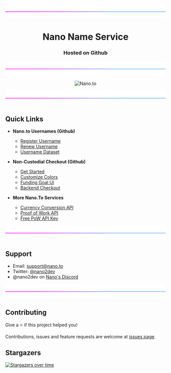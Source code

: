 ![line](https://github.com/fwd/n2/raw/master/.github/line.png)

<h1 align="center">Nano Name Service</h1>
<h3 align="center">Hosted on Github</h3>

![line](https://github.com/fwd/n2/raw/master/.github/line.png)

<p align="center">
  <img src="https://github.com/fwd/nano/raw/master/dist/images/funding.png" alt="Nano.to" />
</p>

![line](https://github.com/fwd/n2/raw/master/.github/line.png)

## Quick Links

- **Nano.to Usernames (Github)**
  - [Register Username](https://github.com/fwd/nano-to/blob/master/docs/username.md)
  - [Renew Username](https://github.com/fwd/nano-to/blob/master/docs/username.md#renewal)
  - [Username Dataset](https://github.com/fwd/nano-to/blob/master/docs/username.md#dataset)

- **Non-Custodial Checkout (Github)**
  - [Get Started](https://github.com/fwd/nano-to/blob/master/docs/checkout.md)
  - [Customize Colors](https://github.com/fwd/nano-to/blob/master/docs/checkout.md#customize-colors)
  - [Funding Goal UI](https://github.com/fwd/nano-to/blob/master/docs/checkout.md#checkout-funding-ui)
  - [Backend Checkout](https://github.com/fwd/nano-to/blob/master/docs/checkout.md#checkout-via-post)

- **More Nano.To Services**
  - [Currency Conversion API](https://github.com/fwd/nano-to/blob/master/docs/price.md#price-api)
  - [Proof of Work API](https://github.com/fwd/nano-to/blob/master/docs/pow.md)
  - [Free PoW API Key](https://pow.nano.to)

![line](https://github.com/fwd/n2/raw/master/.github/line.png)

## Support

- Email: support@nano.to
- Twitter: [@nano2dev](https://twitter.com/nano2dev)
- @nano2dev on [Nano's Discord](https://discord.com/invite/RNAE2R9) 

![line](https://github.com/fwd/n2/raw/master/.github/line.png)

## Contributing

Give a ⭐️ if this project helped you!

Contributions, issues and feature requests are welcome at [issues page](https://github.com/fwd/nano-to/issues).

## Stargazers

[![Stargazers over time](https://starchart.cc/fwd/nano-to.svg)](https://github.com/fwd/nano-to)
